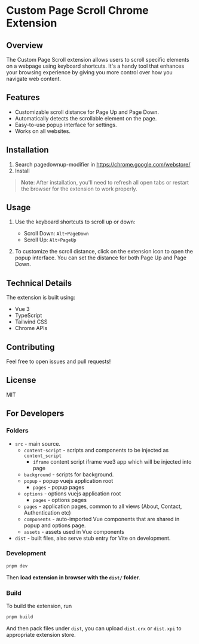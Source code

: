 # Custom Page Scroll Chrome Extension

## Overview

The Custom Page Scroll extension allows users to scroll specific elements on a webpage using keyboard shortcuts. It's a handy tool that enhances your browsing experience by giving you more control over how you navigate web content.

## Features

- Customizable scroll distance for Page Up and Page Down.
- Automatically detects the scrollable element on the page.
- Easy-to-use popup interface for settings.
- Works on all websites.

## Installation

1. Search pagedownup-modifier in https://chrome.google.com/webstore/
2. Install

> **Note**: After installation, you'll need to refresh all open tabs or restart the browser for the extension to work properly.

## Usage

1. Use the keyboard shortcuts to scroll up or down:

   - Scroll Down: `Alt+PageDown`
   - Scroll Up: `Alt+PageUp`

2. To customize the scroll distance, click on the extension icon to open the popup interface. You can set the distance for both Page Up and Page Down.

## Technical Details

The extension is built using:

- Vue 3
- TypeScript
- Tailwind CSS
- Chrome APIs

## Contributing

Feel free to open issues and pull requests!

## License

MIT

## For Developers

### Folders

- `src` - main source.
  - `content-script` - scripts and components to be injected as `content_script`
    - `iframe` content script iframe vue3 app which will be injected into page
  - `background` - scripts for background.
  - `popup` - popup vuejs application root
    - `pages` - popup pages
  - `options` - options vuejs application root
    - `pages` - options pages
  - `pages` - application pages, common to all views (About, Contact, Authentication etc)
  - `components` - auto-imported Vue components that are shared in popup and options page.
  - `assets` - assets used in Vue components
- `dist` - built files, also serve stub entry for Vite on development.

### Development

```bash
pnpm dev
```

Then **load extension in browser with the `dist/` folder**.

### Build

To build the extension, run

```bash
pnpm build
```

And then pack files under `dist`, you can upload `dist.crx` or `dist.xpi` to appropriate extension store.